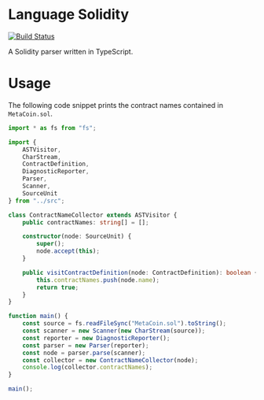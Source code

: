 Language Solidity
=================
[![Build Status](https://travis-ci.org/CodeChain-io/language-solidity.svg?branch=master)](https://travis-ci.org/CodeChain-io/language-solidity)

A Solidity parser written in TypeScript.

# Usage

The following code snippet prints the contract names contained in `MetaCoin.sol`.

```typescript
import * as fs from "fs";

import {
    ASTVisitor,
    CharStream,
    ContractDefinition,
    DiagnosticReporter,
    Parser,
    Scanner,
    SourceUnit
} from "../src";

class ContractNameCollector extends ASTVisitor {
    public contractNames: string[] = [];

    constructor(node: SourceUnit) {
        super();
        node.accept(this);
    }

    public visitContractDefinition(node: ContractDefinition): boolean {
        this.contractNames.push(node.name);
        return true;
    }
}

function main() {
    const source = fs.readFileSync("MetaCoin.sol").toString();
    const scanner = new Scanner(new CharStream(source));
    const reporter = new DiagnosticReporter();
    const parser = new Parser(reporter);
    const node = parser.parse(scanner);
    const collector = new ContractNameCollector(node);
    console.log(collector.contractNames);
}

main();
```